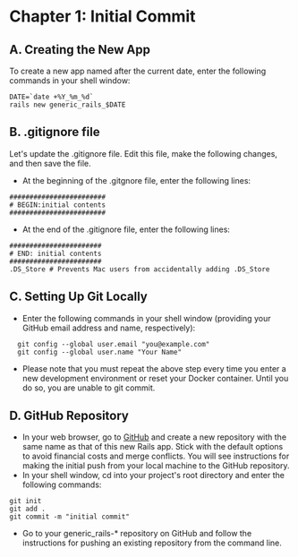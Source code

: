# Chapter 1: Initial Commit

## A. Creating the New App

To create a new app named after the current date, enter the following commands in your shell window:
```
DATE=`date +%Y_%m_%d`
rails new generic_rails_$DATE
```

## B. .gitignore file
Let's update the .gitignore file.  Edit this file, make the following changes, and then save the file.
*  At the beginning of the .gitgnore file, enter the following lines:
```
########################
# BEGIN:initial contents
########################
```
*  At the end of the .gitignore file, enter the following lines:
```
#######################
# END: initial contents
#######################
.DS_Store # Prevents Mac users from accidentally adding .DS_Store
```
## C. Setting Up Git Locally

*  Enter the following commands in your shell window (providing your GitHub email address and name, respectively):
```
  git config --global user.email "you@example.com"
  git config --global user.name "Your Name"
```
* Please note that you must repeat the above step every time you enter a new development environment or reset your Docker container.  Until you do so, you are unable to git commit.

## D. GitHub Repository
* In your web browser, go to [GitHub](https://github.com/) and create a new repository with the same name as that of this new 
Rails app.  Stick with the default options to avoid financial costs and merge conflicts.  You will see instructions for making the initial push from your local machine to the GitHub repository.
* In your shell window, cd into your project's root directory and enter the following commands:
```
git init
git add .
git commit -m "initial commit"
```
* Go to your generic_rails-* repository on GitHub and follow the instructions for pushing an existing repository from the command line.
